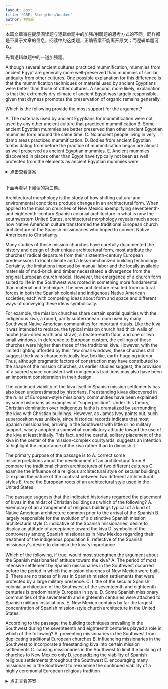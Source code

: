 ```yaml
---
layout: post
title: "GRE: Stengthen/Weaken"
author: 刘锴昭
---
```


本篇文章旨在提示阅读题与逻辑单题中的加强/削弱题的思考方式的不同。同样都是不属于文章的信息，阅读中的这类题，正确答案不能离开原文；而逻辑单题可以。

先看逻辑单题中的一道加强题。

Although several ancient cultures practiced mummification, mummies from ancient Egypt are generally more well-preserved than mummies of similar antiquity from other cultures. One possible explanation for this difference is that the mummification techniques or material used by ancient Egyptians were better than those of other cultures. A second, more likely, explanation is that the extremely dry climate of ancient Egypt was largely responsible, given that dryness promotes the preservation of organic remains generally.

Which is the following provide the most support for the argument?

A. The materials used by ancient Egyptians for mummification were not used by any other ancient culture that practiced mummification
B. Some ancient Egyptian mummies are better preserved than other ancient Egyptian mummies form around the same time.
C. No ancient people living in very damp areas practiced mummification.
D. Bodies from ancient Egyptian tombs dating from before the practice of mummification began are almost as well preserved as ancient Egyptian mummies.
E. Ancient mummies discovered in places other than Egypt have typically not been as well protected from the elements as ancient Egyptian mummies were.



<details>
<summary>
点击查看答案 
</summary>


观点是：更可能是气候原因造成的，而不是技术。D选项很完美，甚至完美的过头了，个人感觉这个在现实中不存在，但不要因为这个影响选择。C选项相对D比较间接，由于题目要求选最强的，答案为D。


可以看出，逻辑单题中选项和原文通常跳出原文，甚至跳出现实。
</details>

\
下面再看以下阅读的第三题。

Architectural morphology is the study of how shifting cultural and environmental conditions produce changes in an architectural form. When applied to the mission churches of New Mexico exemplifying seventeenth- and eighteenth-century Spanish colonial architecture in what is now the southwestern United States, architectural morphology reveals much about how Native American culture transformed the traditional European church architecture of the Spanish missionaries who hoped to convert Native Americans to Christianity. 

Many studies of these mission churches have carefully documented the history and design of their unique architectural form, most attribute the churches' radical departure from their sixteenth-century European predecessors to local climate and a less-mechanized building technology. Certainly, the limitations imposed by manual labor and the locally available materials of mud-brick and timber necessitated a divergence from the original European church model. However, the emergence of a church form suited to life in the Southwest was rooted in something more fundamental than material and technique. The new architecture resulted from cultural forces in both the Spanish colonial and indigenous Native American societies, each with competing ideas about form and space and different ways of conveying these ideas symbolically.

For example, the mission churches share certain spatial qualities with the indigenous kiva, a round, partly subterranean room used by many Southwest Native American communities for important rituals. Like the kiva it was intended to replace, the typical mission church had thick walls of adobe (sun-dried earth and straw), a beaten-earth floor, and one or two small windows. In deference to European custom, the ceilings of these churches were higher than those of the traditional kiva. However, with the limited lighting afforded by their few small windows, these churches still suggest the kiva's characteristically low, boxlike, earth-hugging interior. Thus, although pragmatic factors of construction may have contributed to the shape of the mission churches, as earlier studies suggest, the provision of a sacred space consistent with indigenous traditions may also have been an important consideration in their design.

The continued viability of the kiva itself in Spanish mission settlements has also been underestimated by historians. Freestanding kivas discovered in the ruins of European-style missionary communities have been explained by some historians as examples of "superposition". Under this theory, Christian domination over indigenous faiths is dramatized by surrounding the kiva with Christian buildings. However, as James Ivey points out, such superposition was unlikely, since historical records indicate that most Spanish missionaries, arriving in the Southwest with little or no military support, wisely adopted a somewhat conciliatory attitude toward the use of the kiva at least initially. This fact, and the careful, solitary placement of the kiva in the center of the mission-complex courtyards, suggests an intention to highlight the importance of the kiva rather than to diminish it.

The primary purpose of the passage is to
A. correct some misinterpretations about the development of an architectural form
B. compare the traditional church architectures of two different cultures
C. examine the influence of a religious architectural style on secular buildings
D. explain the nature of the contrast between two different architectural styles
E. trace the European roots of an architectural style used in the United States

The passage suggests that the indicated historians regarded the placement of kivas in the midst of Christian buildings as which of the following?
A. exemplary of an arrangement of religious buildings typical of a kind of Native American architecture common prior to the arrival of the Spanish
B. largely responsible for the evolution of a distinctive Spanish mission architectural style
C. indicative of the Spanish missionaries' desire to display an attitude of acceptance toward the kiva
D. symbolic of the controversy among Spanish missionaries in New Mexico regarding their treatment of the indigenous population
E. reflective of the Spanish missionary's desire to diminish the kiva's importance

Which of the following, if true, would most strengthen the argument about the Spanish missionaries' attitude toward the kiva?
A. The period of most intensive settlement by Spanish missionaries in the Southwest occurred before the period in which the mission churches of New Mexico were built.
B. There are no traces of kivas in Spanish mission settlements that were protected by a large military presence.
C. Little of the secular Spanish colonial architecture of the Southwest of the seventeenth and eighteenth centuries is predominantly European in style.
D. Some Spanish missionary communities of the seventeenth and eighteenth centuries were attached to Spanish military installations.
E. New Mexico contains by far the largest concentration of Spanish mission-style church architecture in the United States.

According to the passage, the building techniques prevailing in the Southwest during the seventeenth and eighteenth centuries played a role in which of the following?
A. preventing missionaries in the Southwest from duplicating traditional European churches
B. influencing missionaries in the Southwest to incorporate a freestanding kiva into certain mission settlements
C. causing missionaries in the Southwest to limit the building of churches to New Mexico only
D. jeopardizing the viability of Spanish religious settlements throughout the Southwest
E. encouraging many missionaries in the Southwest to reexamine the continued viability of a highly ceremonial European religious tradition








<details>
<summary>
点击查看答案
</summary>
答案为AEBA。第三题是加强题，作者的argument是斜体句，观点是：没有军队，传教士采取了conciliatory的态度。B选项说如果有军队，那么就不会有kiva，这就说明了，之前形成这种建筑模式，只是妥协的结果，而不是占优，这加强了作者的argument，并很有力的反驳了上一句的观点。C选项推而广之到secular architecture，固然有加强作用，但是就如本篇文章想强调的，与阅读题不符。
</details>



